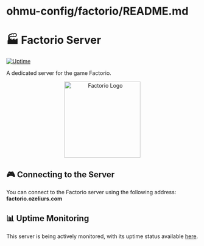 # ohmu-config/factorio/README.md
# 🏭 Factorio Server

[![Uptime](https://gatus.ozeliurs.com/api/v1/endpoints/ozeliurs_factorio/uptimes/7d/badge.svg)](https://gatus.ozeliurs.com/endpoints/ozeliurs_factorio)

A dedicated server for the game Factorio.

<div align="center">
  <img src="https://factorio.com/static/img/factorio-logo.png" alt="Factorio Logo" width="200">
</div>

## 🎮 Connecting to the Server

You can connect to the Factorio server using the following address:
**factorio.ozeliurs.com**

## 📊 Uptime Monitoring
This server is being actively monitored, with its uptime status available [here](https://gatus.ozeliurs.com/endpoints/ozeliurs_factorio).
